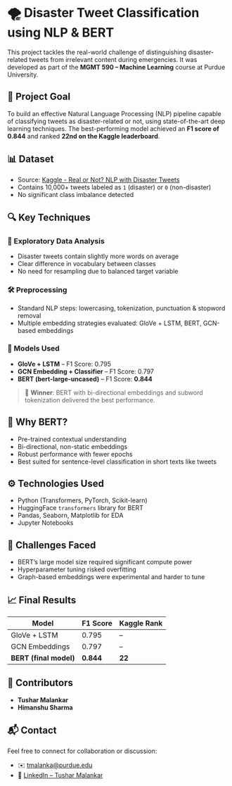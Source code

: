 # 🌪️ Disaster Tweet Classification using NLP & BERT

This project tackles the real-world challenge of distinguishing disaster-related tweets from irrelevant content during emergencies. It was developed as part of the **MGMT 590 – Machine Learning** course at Purdue University.

## 📍 Project Goal

To build an effective Natural Language Processing (NLP) pipeline capable of classifying tweets as disaster-related or not, using state-of-the-art deep learning techniques. The best-performing model achieved an **F1 score of 0.844** and ranked **22nd on the Kaggle leaderboard**.

## 📊 Dataset

- Source: [Kaggle - Real or Not? NLP with Disaster Tweets](https://www.kaggle.com/competitions/nlp-getting-started)
- Contains 10,000+ tweets labeled as `1` (disaster) or `0` (non-disaster)
- No significant class imbalance detected

## 🔍 Key Techniques

### 🧪 Exploratory Data Analysis
- Disaster tweets contain slightly more words on average
- Clear difference in vocabulary between classes
- No need for resampling due to balanced target variable

### 🛠️ Preprocessing
- Standard NLP steps: lowercasing, tokenization, punctuation & stopword removal
- Multiple embedding strategies evaluated: GloVe + LSTM, BERT, GCN-based embeddings

### 🤖 Models Used
- **GloVe + LSTM** – F1 Score: 0.795
- **GCN Embedding + Classifier** – F1 Score: 0.797
- **BERT (bert-large-uncased)** – F1 Score: **0.844**

> 📌 **Winner**: BERT with bi-directional embeddings and subword tokenization delivered the best performance.

## 🧠 Why BERT?
- Pre-trained contextual understanding
- Bi-directional, non-static embeddings
- Robust performance with fewer epochs
- Best suited for sentence-level classification in short texts like tweets

## ⚙️ Technologies Used

- Python (Transformers, PyTorch, Scikit-learn)
- HuggingFace `transformers` library for BERT
- Pandas, Seaborn, Matplotlib for EDA
- Jupyter Notebooks

## 🚧 Challenges Faced

- BERT’s large model size required significant compute power
- Hyperparameter tuning risked overfitting
- Graph-based embeddings were experimental and harder to tune

## 📈 Final Results

| Model                | F1 Score | Kaggle Rank |
|---------------------|----------|-------------|
| GloVe + LSTM        | 0.795    | –           |
| GCN Embeddings      | 0.797    | –           |
| **BERT (final model)** | **0.844** | **22**        |

## 👥 Contributors

- **Tushar Malankar**  
- **Himanshu Sharma**

## 📬 Contact

Feel free to connect for collaboration or discussion:

- ✉️ [tmalanka@purdue.edu](mailto:tmalanka@purdue.edu)
- 🔗 [LinkedIn – Tushar Malankar](https://www.linkedin.com/in/tushar-malankar)

